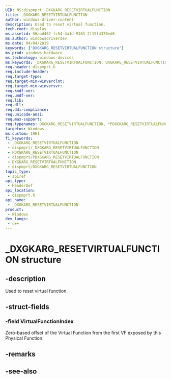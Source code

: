 ```yaml
---
UID: NS:dispmprt._DXGKARG_RESETVIRTUALFUNCTION
title: _DXGKARG_RESETVIRTUALFUNCTION
author: windows-driver-content
description: Used to reset virtual function.
tech.root: display
ms.assetid: 56aad462-fc54-4a1d-9161-2f19f4370ed6
ms.author: windowsdriverdev
ms.date: 04/04/2019
keywords: ["DXGKARG_RESETVIRTUALFUNCTION structure"]
ms.prod: windows-hardware
ms.technology: windows-devices
ms.keywords: _DXGKARG_RESETVIRTUALFUNCTION, DXGKARG_RESETVIRTUALFUNCTION, *PDXGKARG_RESETVIRTUALFUNCTION,
req.header: dispmprt.h
req.include-header: 
req.target-type: 
req.target-min-winverclnt: 
req.target-min-winversvr: 
req.kmdf-ver: 
req.umdf-ver: 
req.lib: 
req.dll: 
req.ddi-compliance: 
req.unicode-ansi: 
req.max-support: 
req.typenames: DXGKARG_RESETVIRTUALFUNCTION, *PDXGKARG_RESETVIRTUALFUNCTION
targetos: Windows
ms.custom: 19H1
f1_keywords:
 - _DXGKARG_RESETVIRTUALFUNCTION
 - dispmprt/_DXGKARG_RESETVIRTUALFUNCTION
 - PDXGKARG_RESETVIRTUALFUNCTION
 - dispmprt/PDXGKARG_RESETVIRTUALFUNCTION
 - DXGKARG_RESETVIRTUALFUNCTION
 - dispmprt/DXGKARG_RESETVIRTUALFUNCTION
topic_type:
 - apiref
api_type:
 - HeaderDef
api_location:
 - dispmprt.h
api_name:
 - _DXGKARG_RESETVIRTUALFUNCTION
product:
 - Windows
dev_langs:
 - c++
---
```


# _DXGKARG_RESETVIRTUALFUNCTION structure


## -description

Used to reset virtual function.

## -struct-fields

### -field VirtualFunctionIndex

Zero-based offset of the Virtual Function from the first VF exposed by this Physical Function.

## -remarks

## -see-also

